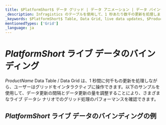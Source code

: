 ```yaml
---
title: $PlatformShort$ データ グリッド | データ アニメーション | データ バインディング | インフラジスティックス
_description: Infragistics のテーブルを使用して、1 秒あたり数千の更新を処理します。$ProductName$ テーブルのサンプルを是非お試しください!
_keywords: $PlatformShort$ Table, Data Grid, live data updates, $ProductName$, Infragistics, data binding, $PlatformShort$ テーブル, データ グリッド, ライブ データの更新, データ バインディング, インフラジスティックス
mentionedTypes: ['Grid']
_language: ja
---
```


# $PlatformShort$ ライブ データのバインディング

$ProductName$ Data Table / Data Grid は、1 秒間に何千もの更新を処理しながら、ユーザーはグリッドをインタラクティブに操作できます。以下のサンプルを使用して、データ更新の間隔とデータ更新の量を調整することにより、さまざまなライブ データシ ナリオでのグリッド処理のパフォーマンスを確認できます。

## $PlatformShort$ ライブ データのバインディングの例


<code-view style="height: 600px" 
           data-demos-base-url="{environment:demosBaseUrl}" 
           iframe-src="{environment:demosBaseUrl}/grids/data-grid-binding-live-data" alt="$PlatformShort$ ライブ データのバインディングの例">
</code-view>
<sample-button src="grids/data-grid/binding-live-data"></sample-button>